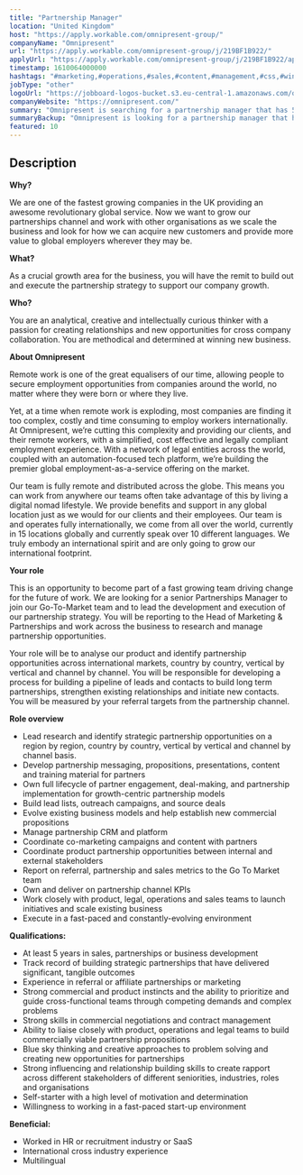 ```yaml
---
title: "Partnership Manager"
location: "United Kingdom"
host: "https://apply.workable.com/omnipresent-group/"
companyName: "Omnipresent"
url: "https://apply.workable.com/omnipresent-group/j/219BF1B922/"
applyUrl: "https://apply.workable.com/omnipresent-group/j/219BF1B922/apply/"
timestamp: 1610064000000
hashtags: "#marketing,#operations,#sales,#content,#management,#css,#windows,#analysis,#crm"
jobType: "other"
logoUrl: "https://jobboard-logos-bucket.s3.eu-central-1.amazonaws.com/omnipresent"
companyWebsite: "https://omnipresent.com/"
summary: "Omnipresent is searching for a partnership manager that has 5 years in sales, partnerships or business development."
summaryBackup: "Omnipresent is looking for a partnership manager that has experience in: #marketing, #operations, #sales."
featured: 10
---
```


## Description

**Why?**

We are one of the fastest growing companies in the UK providing an awesome revolutionary global service. Now we want to grow our partnerships channel and work with other organisations as we scale the business and look for how we can acquire new customers and provide more value to global employers wherever they may be.

**What?**

As a crucial growth area for the business, you will have the remit to build out and execute the partnership strategy to support our company growth.

**Who?**

You are an analytical, creative and intellectually curious thinker with a passion for creating relationships and new opportunities for cross company collaboration. You are methodical and determined at winning new business.

**About Omnipresent**

Remote work is one of the great equalisers of our time, allowing people to secure employment opportunities from companies around the world, no matter where they were born or where they live.

Yet, at a time when remote work is exploding, most companies are finding it too complex, costly and time consuming to employ workers internationally. At Omnipresent, we’re cutting this complexity and providing our clients, and their remote workers, with a simplified, cost effective and legally compliant employment experience. With a network of legal entities across the world, coupled with an automation-focused tech platform, we’re building the premier global employment-as-a-service offering on the market.

Our team is fully remote and distributed across the globe. This means you can work from anywhere our teams often take advantage of this by living a digital nomad lifestyle. We provide benefits and support in any global location just as we would for our clients and their employees. Our team is and operates fully internationally, we come from all over the world, currently in 15 locations globally and currently speak over 10 different languages. We truly embody an international spirit and are only going to grow our international footprint.

**Your role**

This is an opportunity to become part of a fast growing team driving change for the future of work. We are looking for a senior Partnerships Manager to join our Go-To-Market team and to lead the development and execution of our partnership strategy. You will be reporting to the Head of Marketing & Partnerships and work across the business to research and manage partnership opportunities.

Your role will be to analyse our product and identify partnership opportunities across international markets, country by country, vertical by vertical and channel by channel. You will be responsible for developing a process for building a pipeline of leads and contacts to build long term partnerships, strengthen existing relationships and initiate new contacts. You will be measured by your referral targets from the partnership channel.

**Role overview**

*   Lead research and identify strategic partnership opportunities on a region by region, country by country, vertical by vertical and channel by channel basis.
*   Develop partnership messaging, propositions, presentations, content and training material for partners
*   Own full lifecycle of partner engagement, deal-making, and partnership implementation for growth-centric partnership models
*   Build lead lists, outreach campaigns, and source deals
*   Evolve existing business models and help establish new commercial propositions
*   Manage partnership CRM and platform
*   Coordinate co-marketing campaigns and content with partners
*   Coordinate product partnership opportunities between internal and external stakeholders
*   Report on referral, partnership and sales metrics to the Go To Market team
*   Own and deliver on partnership channel KPIs
*   Work closely with product, legal, operations and sales teams to launch initiatives and scale existing business
*   Execute in a fast-paced and constantly-evolving environment

**Qualifications:**

*   At least 5 years in sales, partnerships or business development
*   Track record of building strategic partnerships that have delivered significant, tangible outcomes
*   Experience in referral or affiliate partnerships or marketing
*   Strong commercial and product instincts and the ability to prioritize and guide cross-functional teams through competing demands and complex problems
*   Strong skills in commercial negotiations and contract management
*   Ability to liaise closely with product, operations and legal teams to build commercially viable partnership propositions
*   Blue sky thinking and creative approaches to problem solving and creating new opportunities for partnerships
*   Strong influencing and relationship building skills to create rapport across different stakeholders of different seniorities, industries, roles and organisations
*   Self-starter with a high level of motivation and determination
*   Willingness to working in a fast-paced start-up environment

**Beneficial:**

*   Worked in HR or recruitment industry or SaaS
*   International cross industry experience
*   Multilingual
